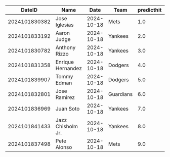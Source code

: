 DateID         |  Name               |  Date        |  Team       |  predicthit  |  predicthitproba     |  hitbool  |  Last7DaysAVG  |  Last15DaysAVG  |  Last30DaysAVG
---------------|---------------------|--------------|-------------|--------------|----------------------|-----------|----------------|-----------------|---------------
2024101830382  |  Jose Iglesias      |  2024-10-18  |  Mets       |  1.0         |  0.6230680786108719  |  False    |  0.333         |  0.407          |  0.371
2024101833192  |  Aaron Judge        |  2024-10-18  |  Yankees    |  2.0         |  0.6102241760845469  |  False    |  0.286         |  0.333          |  0.277
2024101830782  |  Anthony Rizzo      |  2024-10-18  |  Yankees    |  3.0         |  0.6045133659174936  |  False    |  0.545         |  0.323          |  0.247
2024101831358  |  Enrique Hernandez  |  2024-10-18  |  Dodgers    |  4.0         |  0.6020713780665793  |  False    |  0.421         |  0.375          |  0.308
2024101839907  |  Tommy Edman        |  2024-10-18  |  Dodgers    |  5.0         |  0.6020290848916064  |  False    |  0.091         |  0.122          |  0.222
2024101832801  |  Jose Ramirez       |  2024-10-18  |  Guardians  |  6.0         |  0.6012120666373272  |  False    |  0.5           |  0.381          |  0.306
2024101836969  |  Juan Soto          |  2024-10-18  |  Yankees    |  7.0         |  0.6010391978762558  |  False    |  0.333         |  0.343          |  0.267
2024101841433  |  Jazz Chisholm Jr.  |  2024-10-18  |  Yankees    |  8.0         |  0.6009177941280884  |  False    |  0.25          |  0.179          |  0.233
2024101837498  |  Pete Alonso        |  2024-10-18  |  Mets       |  9.0         |  0.6000554953232897  |  False    |  0.143         |  0.213          |  0.222
